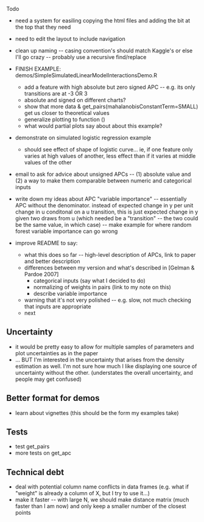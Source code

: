 Todo

- need a system for easiling copying the html files and adding the bit at the top that they need

- need to edit the layout to include navigation

- clean up naming -- casing convention's should match Kaggle's or else I'll go crazy -- probably use a recursive find/replace

- FINISH EXAMPLE: demos/SimpleSimulatedLinearModelInteractionsDemo.R
	- add a feature with high absolute but zero signed APC -- e.g. its only transitions are at -3 OR 3
	- absolute and signed on different charts? 
	- show that more data & get_pairs(mahalanobisConstantTerm=SMALL) get us closer to theoretical values
	- generalize plotting to function ()
	- what would partial plots say about about this example?

- demonstrate on simulated logistic regression example
	- should see effect of shape of logistic curve... ie, if one feature only varies at high values of another, less effect than if it varies at middle values of the other

- email to ask for advice about unsigned APCs -- (1) absolute value and (2) a way to make them comparable between numeric and categorical inputs

- write down my ideas about APC "variable importance" -- essentially APC without the denominator. instead of expected change in y per unit change in u conditonal on a u transition, this is just expected change in y given two draws from u (which needed be a "transition" -- the two could be the same value, in which case) -- make example for where random forest variable importance can go wrong

- improve README to say:
	- what this does so far -- high-level description of APCs, link to paper and better description
	- differences between my version and what's described in [Gelman & Pardoe 2007]
		- categorical inputs (say what I decided to do)
		- normalizing of weights in pairs (link to my note on this)
		- describe variable importance
	- warning that it's not very polished -- e.g. slow, not much checking that inputs are appropriate
	- next 

## Uncertainty

- it would be pretty easy to allow for multiple samples of parameters and plot uncertainties as in the paper
- ... BUT I'm interested in the uncertainty that arises from the density estimation as well. I'm not sure how much I like displaying one source of uncertainty without the other. (understates the overall uncertainty, and people may get confused)


## Better format for demos

- learn about vignettes (this should be the form my examples take)

## Tests

- test get_pairs
- more tests on get_apc


## Technical debt

- deal with potential column name conflicts in data frames (e.g. what if "weight" is already a column of X, but I try to use it...)
- make it faster -- with large N, we should make distance matrix (much faster than I am now) and only keep a smaller number of the closest points

